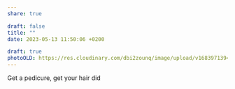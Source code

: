 ```yaml
---
share: true

draft: false
title: ""
date: 2023-05-13 11:50:06 +0200

draft: true
photoOLD: https://res.cloudinary.com/dbi2zounq/image/upload/v1683971394/e5tcbre7fxxwauqdybdd.jpg
---
```


Get a pedicure, get your hair did
